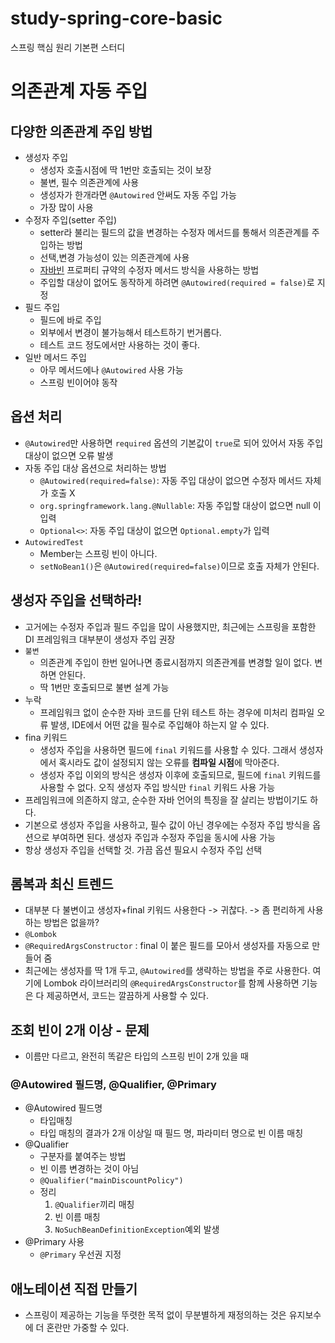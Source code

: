 # study-spring-core-basic
스프링 핵심 원리 기본편 스터디

# 의존관계 자동 주입

## 다양한 의존관계 주입 방법
- 생성자 주입
  - 생성자 호출시점에 딱 1번만 호출되는 것이 보장
  - 불변, 필수 의존관계에 사용 
  - 생성자가 한개라면 `@Autowired` 안써도 자동 주입 가능 
  - 가장 많이 사용 
- 수정자 주입(setter 주입) 
  - setter라 불리는 필드의 값을 변경하는 수정자 메서드를 통해서 의존관계를 주입하는 방법 
  - 선택,변경 가능성이 있는 의존관계에 사용 
  - [자바빈](https://github.com/boboram/TIL/blob/main/JAVA/%EC%9D%B4%ED%8E%99%ED%8B%B0%EB%B8%8C-%EC%9E%90%EB%B0%94-%EC%99%84%EB%B2%BD-%EA%B3%B5%EB%9E%B5/%EC%95%84%EC%9D%B4%ED%85%9C-2-%EC%99%84%EB%B2%BD%EA%B3%B5%EB%9E%B5/6-%EC%9E%90%EB%B0%94%EB%B9%88.md) 프로퍼티 규약의 수정자 메서드 방식을 사용하는 방법 
  - 주입할 대상이 없어도 동작하게 하려면 `@Autowired(required = false)`로 지정 
- 필드 주입
  - 필드에 바로 주입 
  - 외부에서 변경이 불가능해서 테스트하기 번거롭다. 
  - 테스트 코드 정도에서만 사용하는 것이 좋다. 
- 일반 메서드 주입
  - 아무 메서드에나 `@Autowired` 사용 가능  
  - 스프링 빈이어야 동작 

## 옵션 처리 
- `@Autowired`만 사용하면 `required` 옵션의 기본값이 `true`로 되어 있어서 자동 주입 대상이 없으면 오류 발생
- 자동 주입 대상 옵션으로 처리하는 방법 
  - `@Autowired(required=false)`: 자동 주입 대상이 없으면 수정자 메서드 자체가 호출 X
  - `org.springframework.lang.@Nullable`: 자동 주입할 대상이 없으면 null 이 입력 
  - `Optional<>`: 자동 주입 대상이 없으면 `Optional.empty`가 입력 
- `AutowiredTest`
  - Member는 스프링 빈이 아니다.
  - `setNoBean1()`은 `@Autowired(required=false)`이므로 호출 자체가 안된다. 

## 생성자 주입을 선택하라! 
- 고거에는 수정자 주입과 필드 주입을 많이 사용했지만, 최근에는 스프링을 포함한 DI 프레임워크 대부분이 생성자 주입 권장
- `불변`
  - 의존관계 주입이 한번 일어나면 종료시점까지 의존관계를 변경할 일이 없다. 변하면 안된다. 
  - 딱 1번만 호출되므로 불변 설계 가능 
- 누락 
  - 프레임워크 없이 순수한 자바 코드를 단위 테스트 하는 경우에 미처리  컴파일 오류 발생, IDE에서 어떤 값을 필수로 주입해야 하는지 알 수 있다. 
- fina 키워드 
  - 생성자 주입을 사용하면 필드에 `final` 키워드를 사용할 수 있다. 그래서 생성자에서 혹시라도 값이 설정되지 않는 오류를 **컴파일 시점**에 막아준다. 
  - 생성자 주입 이외의 방식은 생성자 이후에 호출되므로, 필드에 `final` 키워드를 사용할 수 없다. 오직 생성자 주입 방식만 `final` 키워드 사용 가능 
- 프레임워크에 의존하지 않고, 순수한 자바 언어의 특징을 잘 살리는 방법이기도 하다.
- 기본으로 생성자 주입을 사용하고, 필수 값이 아닌 경우에는 수정자 주입 방식을 옵션으로 부여하면 된다. 생성자 주입과 수정자 주입을 동시에 사용 가능 
- 항상 생성자 주입을 선택할 것. 가끔 옵션 필요시 수정자 주입 선택

## 롬복과 최신 트렌드 
- 대부분 다 불변이고 생성자+final 키워드 사용한다 -> 귀찮다. -> 좀 편리하게 사용하는 방법은 없을까? 
- `@Lombok` 
- `@RequiredArgsConstructor` : final 이 붙은 필드를 모아서 생성자를 자동으로 만들어 줌
- 최근에는 생성자를 딱 1개 두고, `@Autowired`를 생략하는 방법을 주로 사용한다. 여기에 Lombok 라이브러리의 `@RequiredArgsConstructor`를 함께 사용하면 기능은 다 제공하면서, 코드는 깔끔하게 사용할 수 있다. 

## 조회 빈이 2개 이상 - 문제 
- 이름만 다르고, 완전히 똑같은 타입의 스프링 빈이 2개 있을 때 

### @Autowired 필드명, @Qualifier, @Primary
- @Autowired 필드명
  - 타입매칭 
  - 타입 매칭의 결과가 2개 이상일 때 필드 명, 파라미터 명으로 빈 이름 매칭 
- @Qualifier 
  - 구분자를 붙여주는 방법 
  - 빈 이름 변경하는 것이 아님 
  - `@Qualifier("mainDiscountPolicy")`
  - 정리
    1. `@Qualifier`끼리 매칭 
    2. 빈 이름 매칭 
    3. `NoSuchBeanDefinitionException`예외 발생 
- @Primary 사용 
  - `@Primary` 우선권 지정 

## 애노테이션 직접 만들기 
- 스프링이 제공하는 기능을 뚜렷한 목적 없이 무분별하게 재정의하는 것은 유지보수에 더 혼란만 가중할 수 있다.